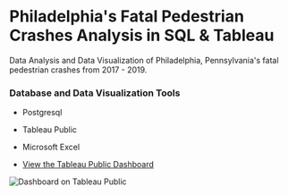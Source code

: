 # Philadelphia's Fatal Pedestrian Crashes Analysis in SQL & Tableau
Data Analysis and Data Visualization of Philadelphia, Pennsylvania's fatal pedestrian crashes from 2017 - 2019. 

### Database and Data Visualization Tools
+ Postgresql
+ Tableau Public
+ Microsoft Excel

+ [View the Tableau Public Dashboard](https://public.tableau.com/profile/matthew.snell1329#!/vizhome/PhiladelphiaPedestrianFatalities/PhiladelphiasFatalPedestrianCrashes2017-2019)

![Dashboard on Tableau Public](https://github.com/MatthewLSnell/2017---2019-Philadelphia-Pedestrian-Fatalities-Analysis/blob/main/Philadelphia%20Pedestrian%20Traffic%20Fatality%20Dashboard%20Cover.PNG)

